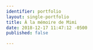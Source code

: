 ```yaml
---
identifier: portfolio
layout: single-portfolio
title: À la mémoire de Mimi
date: 2018-12-17 11:47:12 -0500
published: false

---
```


